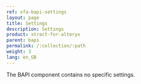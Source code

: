 ```yaml
---
ref: xfa-bapi-settings
layout: page
title: Settings
description: Settings
product: xtract-for-alteryx
parent: bapi
permalink: /:collection/:path
weight: 3
lang: en_GB
---
```


The BAPI component contains no specific settings. 